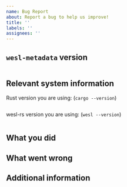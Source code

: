 ```yaml
---
name: Bug Report
about: Report a bug to help us improve!
title: ''
labels: ''
assignees: ''
---
```


## `wesl-metadata` version

<!-- The release number or commit hash of the version you are using. -->
```text

```

## Relevant system information

<!-- This section is optional. Remove it if you know that the problem is not platform dependent. -->

Rust version you are using: (`cargo --version`)

```text

```

wesl-rs version you are using: (`wesl --version`)

```text

```

## What you did

<!-- Describe how you arrived at the problem. If you can, consider providing a code snippet or link. -->

## What went wrong

<!-- 
If it is not clear, break this out into:

- what were you expecting?
- what actually happened?
 -->

## Additional information

<!-- 
Other information that can be used to further reproduce or isolate the problem.
This commonly includes:

- screenshots
- logs
- theories about what might be going wrong
- workarounds that you used
- links to related bugs, PRs, or discussions
-->
